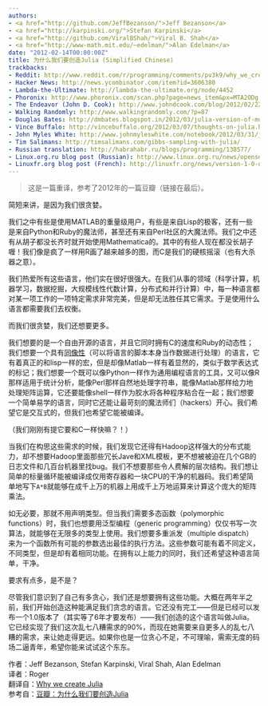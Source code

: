 ```yaml
---
authors:
- <a href="http://github.com/JeffBezanson/">Jeff Bezanson</a>
- <a href="http://karpinski.org/">Stefan Karpinski</a>
- <a href="http://github.com/ViralBShah/">Viral B. Shah</a>
- <a href="http://www-math.mit.edu/~edelman/">Alan Edelman</a>
date: "2012-02-14T00:00:00Z"
title: 为什么我们要创造Julia (Simplified Chinese)
trackbacks:
- Reddit: http://www.reddit.com/r/programming/comments/pv3k9/why_we_created_julia_a_new_programming_language/
- Hacker News: http://news.ycombinator.com/item?id=3606380
- Lambda-the-Ultimate: http://lambda-the-ultimate.org/node/4452
- Phoronix: http://www.phoronix.com/scan.php?page=news_item&px=MTA2ODg
- The Endeavor (John D. Cook): http://www.johndcook.com/blog/2012/02/22/julia-random-number-generation/
- Walking Randomly: http://www.walkingrandomly.com/?p=87
- Douglas Bates: http://dmbates.blogspot.in/2012/03/julia-version-of-multinomial-sampler_12.html
- Vince Buffalo: http://vincebuffalo.org/2012/03/07/thoughts-on-julia.html
- John Myles White: http://www.johnmyleswhite.com/notebook/2012/03/31/julia-i-love-you/
- Tim Salimans: http://timsalimans.com/gibbs-sampling-with-julia/
- Russian translation: http://habrahabr.ru/blogs/programming/138577/
- Linux.org.ru blog post (Russian): http://www.linux.org.ru/news/opensource/7440863
- Linuxfr.org blog post (French): http://linuxfr.org/news/version-1-0-de-julia
---
```


> 这是一篇重译，参考了2012年的一篇豆瓣（链接在最后）。

简短来讲，是因为我们很贪婪。

我们之中有些是使用MATLAB的重量级用户，有些是来自Lisp的极客，还有一些是来自Python和Ruby的魔法师，甚至还有来自Perl社区的大魔法师。我们之中还有从胡子都没长齐时就开始使用Mathematica的。其中的有些人现在都没长胡子喱！我们像是疯了一样用R画了越来越多的图，而C是我们的硬核摇滚（也有大杀器之意）。

我们热爱所有这些语言，他们实在很好很强大。在我们从事的领域（科学计算，机器学习，数据挖掘，大规模线性代数计算，分布式和并行计算）中，每一种语言都对某一项工作的一项特定需求非常完美，但是却无法胜任其它需求。于是使用什么语言都需要我们去权衡。

而我们很贪婪，我们还想要更多。

我们想要的是一个自由开源的语言，并且它同时拥有C的速度和Ruby的动态性；我们想要一个具有[同像性]()（可以将语言的脚本本身当作数据进行处理）的语言，它有着真正的和lisp一样的宏，但是却像Matlab一样有着显然的，类似于数学表达式的标记；我们想要一个既可以像Python一样作为通用编程语言的工具，又可以像R那样适用于统计分析，能像Perl那样自然地处理字符串，能像Matlab那样给力地处理矩阵运算，它还要能像shell一样作为胶水将各种程序粘合在一起；我们想要一个简单易学的语言，同时它还能让最苛刻的魔法师们（hackers）开心。我们希望它是交互式的，但我们也希望它能被编译。

（我们刚刚有提它要和C一样快嘛？！）

当我们在构思这些需求的时候，我们发现它还得有Hadoop这样强大的分布式能力，却不想要Hadoop里面那些冗长Jave和XML模板，更不想被被迫在几个GB的日志文件和几百台机器里找bug。我们不想要那些令人费解的层次结构。我们想让简单的标量循环能被编译成仅用寄存器和一块CPU的干净的机器码。我们希望简单地写下`A*B`就能够在成千上万的机器上用成千上万地运算来计算这个庞大的矩阵乘法。

如无必要，那就不用声明类型。但当我们需要多态函数（polymorphic functions）时，我们也想要用泛型编程（generic programming）仅仅书写一次算法，就能够在无限多的类型上使用。我们想要多重派发（multiple dispatch）来为一个函数所有可能的参数选出最佳的执行方法。这些参数可能有着不同定义，不同类型，但是却有着相同功能。在拥有以上能力的同时，我们还希望这种语言简单，干净。

要求有点多，是不是？

尽管我们意识到了自己有多贪心，我们还是想要拥有这些功能。大概在两年半之前，我们开始创造这种能满足我们贪念的语言。它还没有完工——但是已经可以发布一个1.0版本了（其实等了6年才要发布）——我们创造的这个语言叫做Julia。它已经实现了我们这次乱七八糟需求的90%，而现在她需要来自更多人的乱七八糟的需求，来让她走得更远。如果你也是一位贪心不足，不可理喻，需索无度的码场二逼青年，希望你能来试试这个东东。

<p>
作者：Jeff Bezanson, Stefan Karpinski, Viral Shah, Alan Edelman
</br>
译者：Roger
</br>
翻译自：<a href="https://julialang.org/blog/2012/02/why-we-created-julia">Why we create Julia</a>
</br>
参考自：<a href="https://www.douban.com/note/203945680/">豆瓣：为什么我们要创造Julia</a>
</p>
